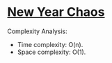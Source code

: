 # [New Year Chaos](https://www.hackerrank.com/challenges/new-year-chaos)

Complexity Analysis:
* Time complexity: O(n).
* Space complexity: O(1).
